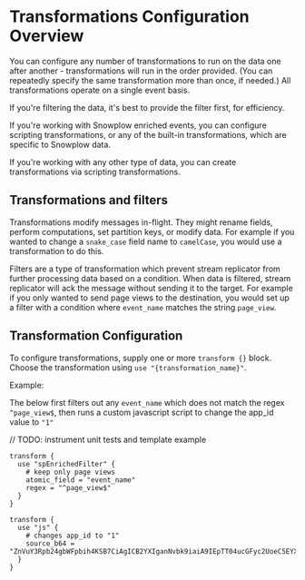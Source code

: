 # Transformations Configuration Overview

You can configure any number of transformations to run on the data one after another - transformations will run in the order provided. (You can repeatedly specify the same transformation more than once, if needed.) All transformations operate on a single event basis.

If you're filtering the data, it's best to provide the filter first, for efficiency.

If you're working with Snowplow enriched events, you can configure scripting transformations, or any of the built-in transformations, which are specific to Snowplow data.

If you're working with any other type of data, you can create transformations via scripting transformations.

## Transformations and filters

Transformations modify messages in-flight. They might rename fields, perform computations, set partition keys, or modify data. For example if you wanted to change a `snake_case` field name to `camelCase`, you would use a transformation to do this.

Filters are a type of transformation which prevent stream replicator from further processing data based on a condition. When data is filtered, stream replicator will ack the message without sending it to the target. For example if you only wanted to send page views to the destination, you would set up a filter with a condition where `event_name` matches the string `page_view`.

## Transformation Configuration

To configure transformations, supply one or more `transform {}` block. Choose the transformation using `use "{transformation_name}"`. 

Example:

The below first filters out any `event_name` which does not match the regex `^page_view$`, then runs a custom javascript script to change the app_id value to `"1"`

// TODO: instrument unit tests and template example

```hcl
transform {
  use "spEnrichedFilter" {
    # keep only page views
    atomic_field = "event_name"
    regex = "^page_view$"
  }
}

transform {
  use "js" {
    # changes app_id to "1"
    source_b64 = "ZnVuY3Rpb24gbWFpbih4KSB7CiAgICB2YXIganNvbk9iaiA9IEpTT04ucGFyc2UoeC5EYXRhKTsKICAgIGpzb25PYmpbImFwcF9pZCJdID0gIjEiOwogICAgcmV0dXJuIHsKICAgICAgICBEYXRhOiBKU09OLnN0cmluZ2lmeShqc29uT2JqKQogICAgfTsKfQ=="
  }
}
```
